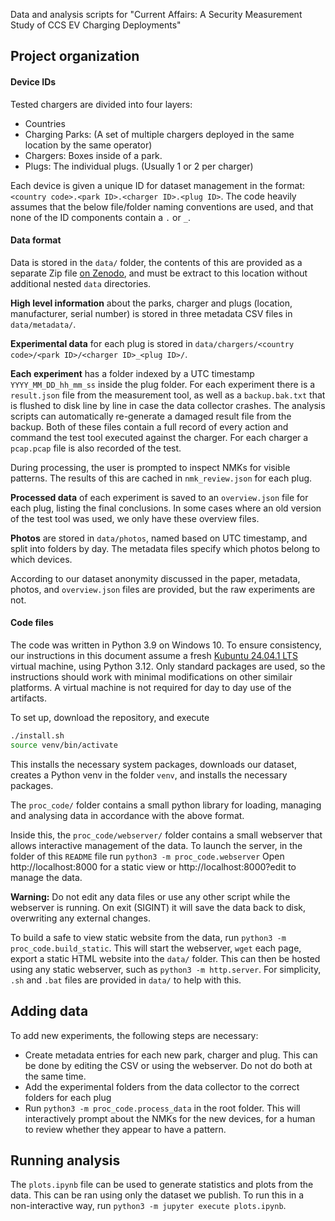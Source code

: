 Data and analysis scripts for "Current Affairs: A Security Measurement Study of CCS EV Charging Deployments"

## Project organization

#### Device IDs

Tested chargers are divided into four layers:
- Countries
- Charging Parks: (A set of multiple chargers deployed in the same location by the same operator)
- Chargers: Boxes inside of a park.
- Plugs: The individual plugs. (Usually 1 or 2 per charger)

Each device is given a unique ID for dataset management in the format: `<country code>.<park ID>.<charger ID>.<plug ID>`. The code heavily assumes that the below file/folder naming conventions are used, and that none of the ID components contain a `.` or `_`.

#### Data format

Data is stored in the `data/` folder, the contents of this are provided as a separate Zip file [on Zenodo](https://zenodo.org/records/14712107), and must be extract to this location without additional nested `data` directories.

**High level information** about the parks, charger and plugs (location, manufacturer, serial number) is stored in three metadata CSV files in `data/metadata/`.

**Experimental data** for each plug is stored in `data/chargers/<country code>/<park ID>/<charger ID>_<plug ID>/`.

**Each experiment** has a folder indexed by a UTC timestamp `YYYY_MM_DD_hh_mm_ss` inside the plug folder. For each experiment there is a `result.json` file from the measurement tool, as well as a `backup.bak.txt` that is flushed to disk line by line in case the data collector crashes. The analysis scripts can automatically re-generate a damaged result file from the backup. Both of these files contain a full record of every action and command the test tool executed against the charger. For each charger a `pcap.pcap` file is also recorded of the test.

During processing, the user is prompted to inspect NMKs for visible patterns. The results of this are cached in `nmk_review.json` for each plug.

**Processed data** of each experiment is saved to an `overview.json` file for each plug, listing the final conclusions. In some cases where an old version of the test tool was used, we only have these overview files.

**Photos** are stored in `data/photos`, named based on UTC timestamp, and split into folders by day. The metadata files specify which photos belong to which devices.

According to our dataset anonymity discussed in the paper, metadata, photos, and `overview.json` files are provided, but the raw experiments are not.

#### Code files

The code was written in Python 3.9 on Windows 10.
To ensure consistency, our instructions in this document assume a fresh [Kubuntu 24.04.1 LTS](https://cdimage.ubuntu.com/kubuntu/releases/24.04.1/release/) virtual machine, using Python 3.12.
Only standard packages are used, so the instructions should work with minimal modifications on other similair platforms. A virtual machine is not required for day to day use of the artifacts.

To set up, download the repository, and execute
```sh
./install.sh
source venv/bin/activate
```

This installs the necessary system packages, downloads our dataset, creates a Python venv in the folder `venv`, and installs the necessary packages.

The `proc_code/` folder contains a small python library for loading, managing and analysing data in accordance with the above format.

Inside this, the `proc_code/webserver/` folder contains a small webserver that allows interactive management of the data.
To launch the server, in the folder of this `README` file run `python3 -m proc_code.webserver`
Open http://localhost:8000 for a static view or http://localhost:8000?edit to manage the data.

**Warning:** Do not edit any data files or use any other script while the webserver is running. On exit (SIGINT) it will save the data back to disk, overwriting any external changes.

To build a safe to view static website from the data, run `python3 -m proc_code.build_static`. This will start the webserver, `wget` each page, export a static HTML website into the `data/` folder. This can then be hosted using any static webserver, such as `python3 -m http.server`. For simplicity, `.sh` and `.bat` files are provided in `data/` to help with this.

## Adding data

To add new experiments, the following steps are necessary:
- Create metadata entries for each new park, charger and plug. This can be done by editing the CSV or using the webserver. Do not do both at the same time.
- Add the experimental folders from the data collector to the correct folders for each plug
- Run `python3 -m proc_code.process_data` in the root folder. This will interactively prompt about the NMKs for the new devices, for a human to review whether they appear to have a pattern.

## Running analysis

The `plots.ipynb` file can be used to generate statistics and plots from the data. This can be ran using only the dataset we publish.
To run this in a non-interactive way, run `python3 -m jupyter execute plots.ipynb`.